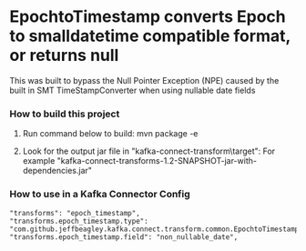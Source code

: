 # EpochtoTimestamp converts Epoch to smalldatetime compatible format, or returns null
This was built to bypass the Null Pointer Exception (NPE) caused by the built in SMT TimeStampConverter when using nullable date fields

### How to build this project
1) Run command below to build:
mvn package -e

2) Look for the output jar file in "kafka-connect-transform\target":
For example "kafka-connect-transforms-1.2-SNAPSHOT-jar-with-dependencies.jar"

### How to use in a Kafka Connector Config
```
"transforms": "epoch_timestamp",
"transforms.epoch_timestamp.type": "com.github.jeffbeagley.kafka.connect.transform.common.EpochtoTimestamp$Value",
"transforms.epoch_timestamp.field": "non_nullable_date",
```